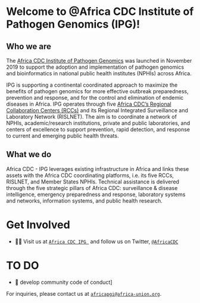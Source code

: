 # Welcome to @Africa CDC Institute of Pathogen Genomics (IPG)!

## Who we are 

The [Africa CDC Institute of Pathogen Genomics](https://ipg.africacdc.org) was launched in November 2019 to support the adoption and implementation of pathogen genomics and bioinformatics in national public health institutes (NPHIs) across Africa.

IPG is supporting a continental coordinated approach to maximize the benefits of pathogen genomics for more effective outbreak preparedness, prevention and response, and for the control and elimination of endemic diseases in Africa. IPG operates through five [Africa CDC’s Regional Collaboration Centers (RCCs)](https://africacdc.org/regional-collaborating-centres/) and its Regional Integrated Surveillance and Laboratory Network (RISLNET). The aim is to coordinate a network of NPHIs, academic/research institutions, private and public laboratories, and centers of excellence to support prevention, rapid detection, and response to current and emerging public health threats.

## What we do

Africa CDC - IPG leverages existing infrastructure in Africa and links these assets with the Africa CDC coordinating platforms, i.e. its five RCCs, RISLNET, and Member States NPHIs. Technical assistance is delivered through the five strategic pillars of Africa CDC: surveillance & disease intelligence, emergency preparedness and response, laboratory systems and networks, information systems, and public health research.


# Get Involved

- 👩‍💻 Visit us at [`Africa CDC IPG `](https://ipg.africacdc.org) and follow us on Twitter, [`@AfricaCDC`](https://twitter.com/AfricaCDC)

# TO DO 
- 🤗 develop community code of conduct]

For inquiries, please contact us at [`africapgi@africa-union.org`](mailto:africapgi@africa-union.org).
